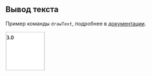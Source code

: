 ## Вывод текста

Пример команды `drawText`, подробнее в [документации](http://raox.ru/docs/reference/animation.html).

![draw_text](screenshots/draw_text.gif?raw=true)
